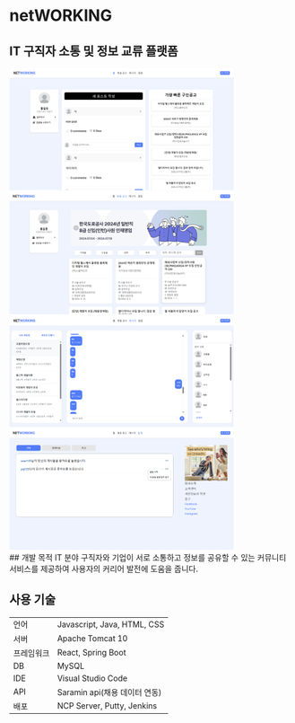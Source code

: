 # netWORKING

## IT 구직자 소통 및 정보 교류 플랫폼

<div>
    <img src="src/assets/images/readme_main.png" width="400"  style="display: inline-block; margin-right: 10px;"/>
    <img src="src/assets/images/readme_job.png" width="400" style="display: inline-block; margin-right: 10px;"/>
    </br>
    <img src="src/assets/images/readme_chat.png" width="400"  style="display: inline-block; margin-right: 10px;"/>
    <img src="src/assets/images/readme_noti.png" width="400"  style="display: inline-block; margin-right: 10px;"/>
</div>
## 개발 목적
IT 분야 구직자와 기업이 서로 소통하고 정보를 공유할 수 있는 커뮤니티 서비스를 제공하여 사용자의 커리어 발전에 도움을 줍니다.

## 사용 기술

<table>
  <tr>
    <td>언어</td>
    <td>Javascript, Java, HTML, CSS</td>
  </tr>
  <tr>
    <td>서버</td>
    <td>Apache Tomcat 10</td>
  </tr>
  <tr>
    <td>프레임워크</td>
    <td>React, Spring Boot</td>
  </tr>
  <tr>
    <td>DB</td>
    <td>MySQL</td>
  </tr>
  <tr>
    <td>IDE</td>
    <td>Visual Studio Code</td>
  </tr>
  <tr>
    <td>API</td>
    <td>Saramin api(채용 데이터 연동)</td>
  </tr>
  <tr>
    <td>배포</td>
    <td>NCP Server, Putty, Jenkins</td>
  </tr>
</table>
